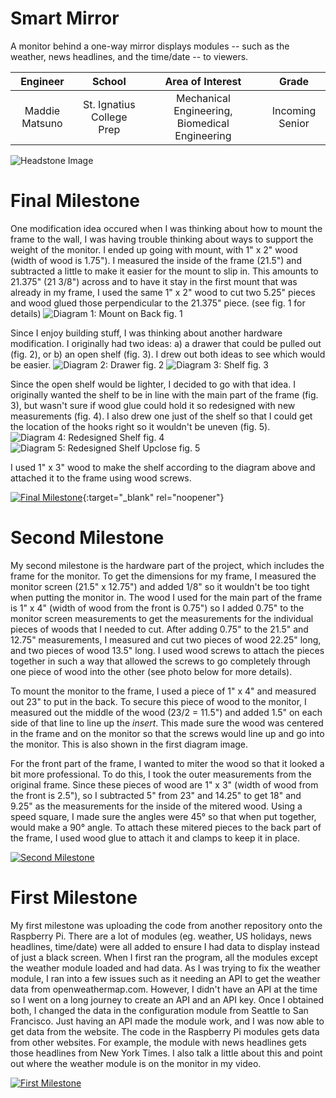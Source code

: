 ﻿# Smart Mirror
A monitor behind a one-way mirror displays modules -- such as the weather, news headlines, and the time/date -- to viewers.

| **Engineer** | **School** | **Area of Interest** | **Grade** |
|:--:|:--:|:--:|:--:|
| Maddie Matsuno | St. Ignatius College Prep | Mechanical Engineering, Biomedical Engineering | Incoming Senior

![Headstone Image](https://lh3.googleusercontent.com/pw/AM-JKLXNNEexJZXG0rhzkDKlTjmvRZy62tt_CoucRyaxNVbtEX8kDW6X9k_o2XmoF_nm-rvpAFmIHcPhf4AWfw8bw5wHvXVqkbz9FFz6AR6FgStcOLv2v2vO7t98qGfFoYlblkWpPytVqtL1oaAsK2RSrZc=s1386-no?authuser=0)
  
# Final Milestone
One modification idea occured when I was thinking about how to mount the frame to the wall, I was having trouble thinking about ways to support the weight of the monitor. I ended up going with mount, with 1" x 2" wood (width of wood is 1.75"). I measured the inside of the frame (21.5") and subtracted a little to make it easier for the mount to slip in. This amounts to 21.375" (21 3/8") across and to have it stay in the first mount that was already in my frame, I used the same 1" x 2" wood to cut two 5.25" pieces and wood glued those perpendicular to the 21.375" piece. (see fig. 1 for details)
![Diagram 1: Mount on Back](https://lh3.googleusercontent.com/sTOsmocAcMx-PfKp1rWguiHL6s4Q6e4f0SUNQSFogBO-IJz91TFyraPx3PJrYlTlWhfJGL0qIcNzZvclvuyrp5R1s9BMaLo_fVQf252NOCR7km0XWaWeSmlmwBbDEpNwuH2xLYHNFhGca_4j5kp5YLhbVp7gRLdAKYNdy-VhLPaThCylriYVy-AKHvkiYL4BfOg6pA877kwtr56R_-we88nywKeVc9EximUVySJgGDa4eIFzTlyYmuhHW3JyQbyHMq4_Jwg_7JyjJmdYh16YPYPQZAjdQeOUFi-AVWxgLzdKUexaYwtG4TUbMJGkNDNfNTuwNGDPEdT_yrUD7Zj3zctf43dJkV7DuzUWYr-M-Qtnsebno1pxqw4W1Tj9jIu9JJQsN5GQShx1TFMoc0L-UWfDDg2osiBq2DXQP--Hi1MhB2QL_1iHmLBQLEdjvmBFYu3YCam6mEsP31-s20NUsy8lTCltrvHqkqo8n788GJz5Gm-paVDze3oPHbD1zsSlEIAVJuCvYxv7AONNXrY25CtAAbKXrtqPcNVLP1NSrjZ_VlJoMESkEd5b9z6osZRYlqedynSfcZYRE03rtBEafgr4-2icyaHe2WIa5VtZKudD0QxjhTkKEu023rYkxkSE3vKqTpm_r55m6B0RaAK7q3yXhMC-FzkjWgQcy3hG1B7v57BWmywO5Mgcn9VNUJ3e5-Wsmr3OnMXnUT8JlKm-7wqYq_NLwIfC06K2WCUrtjm9mU1Q387LwWghPx5HuCwa0kUZTsP0FXgFmlX9RWknJocXbVTlNFYCkBjE7LSP61Qnvf_sSixlEu5_5MnVaSw_3Vmz7QEt4O-D5f1CpFOk1ZM0k6j0Ayp8SMKWrbpnlMp3bKJrPxTERsiEL01Jd-ac0MseS8uF3wmFtVJeGkcWaCB4r_H9q6JVEHhDZC0skw745A4lT3krjJL930dRsVVV1gzQxE-zTmiaUgIney1y5bRf5YDZmmM__5beFsau0MR8BtyY4-An7h3w=w1184-h444-no?authuser=4)
fig. 1

Since I enjoy building stuff, I was thinking about another hardware modification. I originally had two ideas: a) a drawer that could be pulled out (fig. 2), or b) an open shelf (fig. 3). I drew out both ideas to see which would be easier. 
![Diagram 2: Drawer](https://lh3.googleusercontent.com/c4lYGsSAj_Z9NrZG9T1DIhx_OERMbx1u7TJ8ketrk4H4sKi8eWRCr9-SnY-dEpjGupkEOiDNsljDcK-nHGIWqbkaO93jJXcUH--G-GHhl65J7SAlYcqMJt3UDis-_SDJFzm7916J2aZgwUmnzRTaVwCwFe3oRiZ7L3W7_aZbuK3Jhy4_7DBqWLIfwUxdMBPOSOXUA0yg1bnjZBtzUiJ86D39NAuI4a58MPQ0VmgSawdeWXpVVT0Sn-GSq_JBlWps_qXCbh1EAy_Eb1HgzHcWfbqFt25Q8cBcqtPhW9T7scVrn-Ws6zP0W-gdnoIAH8mQx_GJO-1mHrhm99jXFV_07XtslJvnk2pAYskeOKAcYFi4UqnxwFTPH-VfstzeL8viNWNcMeLPU1bEC27nPEFB2ETTQyXxdrWP6HXQ62L_cv5bJO0uNQMvMyiPdIV1O3JkazkXtyNXHxzqCDFvDhFCQopUGI2BTRyJJP5t7V9deMH9WSnUy-LgrDz7HzZFPS5bLmaQijcaVR4qhIFdk-7SSKyEbJV_1hDO5Ff4Jti0F7_RnbmdC-728U1YWdZaPwf2wL_llCJPDDMEMQhoe8ErtqXx3__vbRK6-GlX0uUGqsCPbSRm2q_7RnjcEWPpZEg-7JkKabiyRBpTL0TWfhQGRarpSmBx3lKIE5zF8xaMwqLTTBCEa1Lt1CUynGeBWm0JZlmA1IKKZUHQ1LKmXmewTMGGpBwiVtX6oXHHvNNS4Rq-vciRR3ad5KPVKY-7HIZiEF7TXvYIhX-VJZvTZamRiKQl76_qzD2nQKqO9F_T1tq0eOdXwaraadHRUggr1Vv60KGzutHzvlpEydrCWmqTm-aUGA2bwWIxgLpnwxWAXMU0_WCPHBGGACHIUdMuIDhgDhYSR1TTEGWwDifE3jYPGKgyMwnC6eQM_x5WDvN7E5rQQvfJZcvHtWOPdmhzMvbZ5VjPzSaS-72w2KaYo6MuvSE2d_utPdU_C-xNlqCPYwyl1-Oie-lCTROY=w1791-h1283-no?authuser=4)
fig. 2
![Diagram 3: Shelf](https://lh3.googleusercontent.com/3beq0NEVjBRMoG8GSYD7QNR6JjiMzDO3GzQMuYHi5eih6lt87ASUEzryrZrUm_MMEY9bZvnndvtZHnXUTKBW3Ko2verN2S_jmG7C6Io-bM6xt3JE8mFBBQ2NuHCj2QVNLsCSfogFoaOhFtZlStL7ZMgqC1TrhorCpeds6w0GSoANX6msik9EHcREV1jr1WD02_spcO0pY1OwSyoYHwJaw1i-F3Lyd3yC-MbhUs_QINiZbT44TXcW35MHdlUV6j04oRTjeekcPmzc_7NyiH0RXGQOsMYBpCHnbpgOMoWGsof9rJ5RuKPWVBTKw_4y2DRXY9oACALply-mghzS0WqZicEnkTFDyEqFgFoX59EKbJxXg7P04mQM5aTRVz8fuYPkCEyLAk9YmXbX1ngTY3eW5lCv9a6nvv7SmcdmOC7IhHTd4JHC-AA017NqRSn7bBIAlQTH-zlj1qG2ow0cMK2z-DER_8M6E6yMMDtgVikjV7urfH3T8t3-y-iZcfzMBYN8f4hBgU3ztVLotWewNMvvcRtZ4goH9HAhJX05FniaWB4tpqvF3XQ19crajH8du2QZUggQXhPTLrFmH_wpsA1wJLyiyOPu8JxufYKb7OX-ghpDaiHS3HJfEnRe3fhrksx4Xt_NS64iVjViL_mXMzvXG2T56-cznRFnxbRd0XXNRAUh0kOQr3Rb0WKs0enFNgmooZd4qtukaD2u4oVheejm11T-BoteAFvHOzMtUFGq0BGk6vlBdG803H0UFR1Ke5tIxjqvquzY7TgEbURFl47Sz12AkPhTJJx9kaaAKRCfRo9eUr6HAJfMpEj22NqC-_Kx0-OOiJBZ0nbLai9PSbY86lLK66VYchhgsGwGbnAQnVvRFdDOjx0RjkzTnjvsQiTx0OWhO_sb5iB9sCG9UrZUtPh6mJD2b77kICY0EwAyzl-qBQgjAFFPEdONqqP62cVQw1SCxIJyp-Q0g56UvcEGSnn_IRfMDbDx4XbMancJh9PBC8IMrs9Sdx3I=w1488-h1328-no?authuser=4)
fig. 3

Since the open shelf would be lighter, I decided to go with that idea. I originally wanted the shelf to be in line with the main part of the frame (fig. 3), but wasn't sure if wood glue could hold it so redesigned with new measurements (fig. 4). I also drew one just of the shelf so that I could get the location of the hooks right so it wouldn't be uneven (fig. 5).
![Diagram 4: Redesigned Shelf](https://lh3.googleusercontent.com/VqF7dlraMq0IPJkWdGbQh4r5plcVBEKIdBFr3WUVCROqnmvny1Dkr3DAfd46yYwgnBvLw1NFk96Ae7yFitHH_gCI6uvS2hCDu95KeqvtqJvKuAIX_G-zBLNK6nfb7yp8g8UMpScPK3QvLbY9fSyhn_iJo92KRMKhu7YJL6dwaUsFHKIOjAezop1vhqyxtJebIAkIrLX0mWxqz0MgSDqKmU2AzJHvSfuFljq2UFcmVR1MPKRbdf3aIBaLdRd5vz4Jp22MHl2Z_52axboA8srkNb_K9q9VG_ceTyAItLF0ShdI0Sny2jgKTV_sST8KZAf2A7v_C10G00buNcwapIrNnO5pIySL7p0eZsfX3x1svzfewswrybnV8_-dGHaq79kBmJj-H008lS9Dq5qHGy3Gs831-auWxjEM_TWkSx9cjuFpqzibae96zApna1S4Je03BAnasNCo_7ve3M2HFssdm4LOTw9MlcUpEpzZwRg_qpj59Z6zrS-x376H5-x9umDkkEm6sb99PjkV6uSn1AOPAOJpNvCzxgQpzuD2bbH_KxbRnxU-9AbiMDI-aNaW4fcyxm2jsMGEJ2JQyZxXIJY8jtxsLP_grLpW_sJuB4mNM-i6-Q6ryYW8y6zci8XQgRPsluCt94RAKPubepsL2p-2zdIdXgi2htkYJ82zLpmY2c814VCaFeNezIdps03JMWDPoU8hVM-OvQ-RkvfWuZndP2TfE22rpkpOr_-YT-UeaC9Y0wvhXou35ky9w53Q4F1FlsfVjGkMtSwtHSAupjimW7ZY_aYIFnran-a4JuS5Xu8ASRuF9Wm0WfvW6ICkJ-X0ewRDOE5R-Up0CfVO38CplejesJbb7h1IK0xvMO4piY04EQbSYAq_PpdX8HRgN654SZ4trsDmztZQpCt68KydNx7709SvjFDNR0wgsVb9cimfRxM5V9NH_qg_ZmJjA1mdehxJ4vq5W3Xsw5xrJxppK2-SD7Zj7tgls8tcS5HfyNi8QATXD0ZfVSwL=w1455-h1231-no?authuser=4)
fig. 4
![Diagram 5: Redesigned Shelf Upclose](https://lh3.googleusercontent.com/Jm7Q-r6dDj9rEqiOJP_gevSjQoi_464U02eWICXaUMbrkZSmY7y_PX1ZXYqrc1LCFtm9BZwREz9L4EtE3FHcE_NI1HQX2Ipvuq3KuzbbnnWF10y0OXn1hhzTJDUVaQ7BuiURzLO6GGFXnmOQ-JiF4jka3mINm5JeZQqJtqTRTtK-66JcUC2Z1EiOY3cNlIgVmMyM7SN3_L6vZatt8vV3k24J7cdqX3hV2ZdK0PmJZpzduXocTqddQZEr2ZTNFGH9zLwCTtAko98mZVMxlAIoTiQufzJuCKdl3AgBtn-h1EvYM7WYUv9EHupvts00uTbIkBN9SyjL0IpeeqO3l_avyUGHgIZOe_1a5ILv8i3zL9E9eGiPovT9yB8MOTp9FjfzqEoFJQjsx8IdvA5oK0vauAW_DvySCyV2ECpXwraaulo-lcLUHit-3IvoDbiDj0TR1OyrB6biXQpfkUElCpDPUBV5q5sQ67LZaqFNZMY09xY2IK2G7872DL_83PM7kVSgX4iSHDeIAYUgAi-zevfSmz-Be9Rgdue9k-qCO1G2d7O1Mbn5uEkoD_xup51qfqdtMguVu9dJ7mP0cnrSZJdzrbxe9QATBIVjX5ekrwD0jaY4i2tQIQMGdZtNl-1q8-Un9tbVLNZBB1dykpjIcU7Q9cIl0HOZ5pKcaWSedCE5CuwjMogXXmb2zhBzkQRdHeA574ha48AAinJLfLKCYHqOzXXWNokDR7b_FMGJJPK-W1OKwg8d3KRpsaXGmjTrB405ZLdBkoPu3seXhw1NwIt_9-7jnC1MuT9P-_FiT5AB311janeubA_v_d2b075Fqu0YHvmqF-_sQJG-koUdUs_KaWQ22fDkmHFvBZnjZomDKlp_jMIIejN1Q-UUYytNO5SVMQRFylJMWAwPSqoY6cYyJlFsfDR_l7AvW5V3IG_PY9TZw_8z_BSI0-3eG7qYT9PNsrt9bdVl8E1o1nx6B7Ws_BcO6RXfwOFZUuUnLeTlyONI-MPBiYs4wfGB=w1303-h626-no?authuser=4)
fig. 5

I used 1" x 3" wood to make the shelf according to the diagram above and attached it to the frame using wood screws.

[![Final Milestone](https://res.cloudinary.com/marcomontalbano/image/upload/v1612573869/video_to_markdown/images/youtube--F7M7imOVGug-c05b58ac6eb4c4700831b2b3070cd403.jpg )](https://www.youtube.com/watch?v=F7M7imOVGug&feature=emb_logo "Final Milestone"){:target="_blank" rel="noopener"}

# Second Milestone
My second milestone is the hardware part of the project, which includes the frame for the monitor. To get the dimensions for my frame, I measured the monitor screen (21.5" x 12.75") and added 1/8" so it wouldn't be too tight when putting the monitor in. The wood I used for the main part of the frame is 1" x 4" (width of wood from the front is 0.75") so I added 0.75" to the monitor screen measurements to get the measurements for the individual pieces of woods that I needed to cut. After adding 0.75" to the 21.5" and 12.75" measurements, I measured and cut two pieces of wood 22.25" long, and two pieces of wood 13.5" long. I used wood screws to attach the pieces together in such a way that allowed the screws to go completely through one piece of wood into the other (see photo below for more details). 


To mount the monitor to the frame, I used a piece of 1" x 4" and measured out 23" to put in the back. To secure this piece of wood to the monitor, I measured out the middle of the wood (23/2 = 11.5") and added 1.5" on each side of that line to line up the *insert*. This made sure the wood was centered in the frame and on the monitor so that the screws would line up and go into the monitor. This is also shown in the first diagram image.

For the front part of the frame, I wanted to miter the wood so that it looked a bit more professional. To do this, I took the outer measurements from the original frame. Since these pieces of wood are 1" x 3" (width of wood from the front is 2.5"), so I subtracted 5" from 23" and 14.25" to get 18" and 9.25" as the measurements for the inside of the mitered wood. Using a speed square, I made sure the angles were 45° so that when put together, would make a 90° angle. To attach these mitered pieces to the back part of the frame, I used wood glue to attach it and clamps to keep it in place. 

[![Second Milestone](https://i3.ytimg.com/vi/i6FAsCKLmbg/maxresdefault.jpg)](https://www.youtube.com/watch?v=i6FAsCKLmbg)

# First Milestone
My first milestone was uploading the code from another repository onto the Raspberry Pi. There are a lot of modules (eg. weather, US holidays, news headlines, time/date) were all added to ensure I had data to display instead of just a black screen. When I first ran the program, all the modules except the weather module loaded and had data. As I was trying to fix the weather module, I ran into a few issues such as it needing an API to get the weather data from openweathermap.com. However, I didn't have an API at the time so I went on a long journey to create an API and an API key. Once I obtained both, I changed the data in the configuration module from Seattle to San Francisco. Just having an API made the module work, and I was now able to get data from the website. The code in the Raspberry Pi modules gets data from other websites. For example, the module with news headlines gets those headlines from New York Times. I also talk a little about this and point out where the weather module is on the monitor in my video.

[![First Milestone](https://i3.ytimg.com/vi/DvleNuCjUB4/maxresdefault.jpg)](https://www.youtube.com/watch?v=DvleNuCjUB4)
